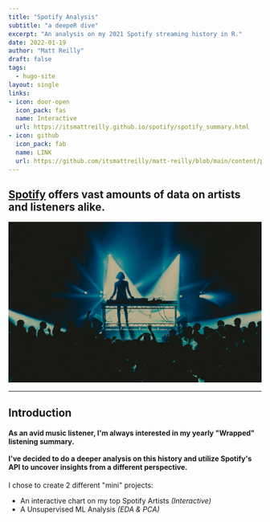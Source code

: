 ```yaml
---
title: "Spotify Analysis"
subtitle: "a deepeR dive"
excerpt: "An analysis on my 2021 Spotify streaming history in R."
date: 2022-01-19
author: "Matt Reilly"
draft: false
tags:
  - hugo-site
layout: single
links:
- icon: door-open
  icon_pack: fas
  name: Interactive
  url: https://itsmattreilly.github.io/spotify/spotify_summary.html
- icon: github
  icon_pack: fab
  name: LINK
  url: https://github.com/itsmattreilly/matt-reilly/blob/main/content/project/spotify/Spotify%20ML%20Presentation%20Trial.pdf
---
```

## [Spotify](https://www.spotify.com/us/) offers vast amounts of data on artists and listeners alike. 
![musicset](sophie.jpeg)

---

## Introduction


#### As an avid music listener, I'm always interested in my yearly "Wrapped" listening summary. <br><br> I've decided to do a deeper analysis on this history and utilize Spotify's API to uncover insights from a different perspective. 

I chose to create 2 different "mini" projects:
  - An interactive chart on my top Spotify Artists *(Interactive)*
  - A Unsupervised ML Analysis *(EDA & PCA)*





